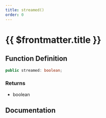 ```yaml
---
title: streamed()
order: 0
---
```


# {{ $frontmatter.title }}

## Function Definition

```ts
public streamed: boolean;
```

### Returns

* boolean

## Documentation

<!--@include: ./parts/streamed.md-->
